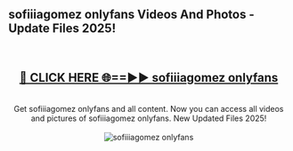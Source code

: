 <h2>sofiiiagomez onlyfans Videos And Photos - Update Files 2025!</h2>
<br>
<div align="center">
<h2><a href="https://linkcuts.com/hfmhzwbr" rel="nofollow">🔴 CLICK HERE 🌐==►► sofiiiagomez onlyfans</a></h2>
<br>
Get sofiiiagomez onlyfans and all content. Now you can access all videos and pictures of sofiiiagomez onlyfans. New Updated Files 2025!
<br>
<br>
<a href="https://linkcuts.com/hfmhzwbr" rel="nofollow" data-target="animated-image.originalLink"><img src="https://i.ibb.co.com/WyWwxjT/player-gif2.gif" alt="sofiiiagomez onlyfans" style="max-width: 100%; display: inline-block;" data-target="animated-image.originalImage"></a>
</div>
<br>